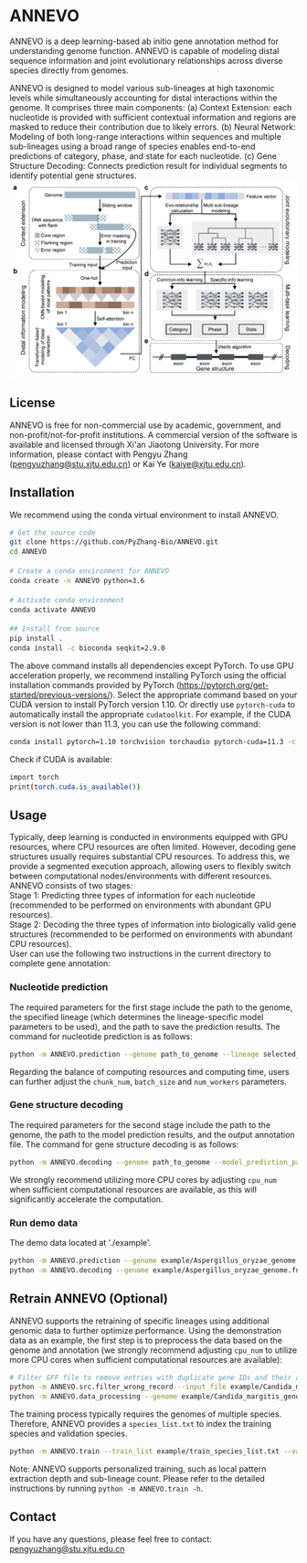# ANNEVO
ANNEVO is a deep learning-based ab initio gene annotation method for understanding genome function. ANNEVO is capable of modeling distal sequence information and joint evolutionary relationships across diverse species directly from genomes.  

ANNEVO is designed to model various sub-lineages at high taxonomic levels while simultaneously accounting for distal interactions within the genome. It comprises three main components: (a) Context Extension: each nucleotide is provided with sufficient contextual information and regions are masked to reduce their contribution due to likely errors. (b) Neural Network: Modeling of both long-range interactions within sequences and multiple sub-lineages using a broad range of species enables end-to-end predictions of category, phase, and state for each nucleotide. (c) Gene Structure Decoding: Connects prediction result for individual segments to identify potential gene structures.
![GitHub Image](https://raw.githubusercontent.com/PyZhang-Bio/ANNEVO/main/img/Fig1.png)
## License
ANNEVO is free for non-commercial use by academic, government, and non-profit/not-for-profit institutions. A commercial version of the software is available and licensed through Xi'an Jiaotong University. For more information, please contact with Pengyu Zhang (pengyuzhang@stu.xjtu.edu.cn) or Kai Ye (kaiye@xjtu.edu.cn).  

## Installation
We recommend using the conda virtual environment to install ANNEVO.
```bash
# Get the source code
git clone https://github.com/PyZhang-Bio/ANNEVO.git
cd ANNEVO

# Create a conda environment for ANNEVO
conda create -n ANNEVO python=3.6

# Activate conda environment
conda activate ANNEVO

## Install from source
pip install .
conda install -c bioconda seqkit=2.9.0
```
The above command installs all dependencies except PyTorch. To use GPU acceleration properly, we recommend installing PyTorch using the official installation commands provided by PyTorch (https://pytorch.org/get-started/previous-versions/). Select the appropriate command based on your CUDA version to install PyTorch version 1.10. Or directly use `pytorch-cuda` to automatically install the appropriate `cudatoolkit`. For example, if the CUDA version is not lower than 11.3, you can use the following command:
```bash
conda install pytorch=1.10 torchvision torchaudio pytorch-cuda=11.3 -c pytorch -c nvidia
```

Check if CUDA is available:
```bash
import torch
print(torch.cuda.is_available())
```

## Usage
Typically, deep learning is conducted in environments equipped with GPU resources, where CPU resources are often limited. However, decoding gene structures usually requires substantial CPU resources. To address this, we provide a segmented execution approach, allowing users to flexibly switch between computational nodes/environments with different resources. ANNEVO consists of two stages:  
Stage 1: Predicting three types of information for each nucleotide (recommended to be performed on environments with abundant GPU resources).  
Stage 2: Decoding the three types of information into biologically valid gene structures (recommended to be performed on environments with abundant CPU resources).  
User can use the following two instructions in the current directory to complete gene annotation:

### Nucleotide prediction
The required parameters for the first stage include the path to the genome, the specified lineage (which determines the lineage-specific model parameters to be used), and the path to save the prediction results. The command for nucleotide prediction is as follows:
```bash
python -m ANNEVO.prediction --genome path_to_genome --lineage selected_lineage --model_prediction_path path_to_save_predction
```
Regarding the balance of computing resources and computing time, users can further adjust the `chunk_num`, `batch_size` and `num_workers` parameters.

### Gene structure decoding
The required parameters for the second stage include the path to the genome, the path to the model prediction results, and the output annotation file. The command for gene structure decoding is as follows:
```bash
python -m ANNEVO.decoding --genome path_to_genome --model_prediction_path path_to_save_predction --output path_to_gff
```
We strongly recommend utilizing more CPU cores by adjusting `cpu_num` when sufficient computational resources are available, as this will significantly accelerate the computation.

### Run demo data
The demo data located at './example'.
```bash
python -m ANNEVO.prediction --genome example/Aspergillus_oryzae_genome.fna --lineage Fungi --model_prediction_path prediction_result/Aspergillus_oryzae
python -m ANNEVO.decoding --genome example/Aspergillus_oryzae_genome.fna --model_prediction_path prediction_result/Aspergillus_oryzae --output gff_result/Aspergillus_oryzae_annotation.gff 
```

## Retrain ANNEVO (Optional)
ANNEVO supports the retraining of specific lineages using additional genomic data to further optimize performance. Using the demonstration data as an example, the first step is to preprocess the data based on the genome and annotation (we strongly recommend adjusting `cpu_num` to utilize more CPU cores when sufficient computational resources are available):
```bash
# Filter GFF file to remove entries with duplicate gene IDs and their associated sub-features.
python -m ANNEVO.src.filter_wrong_record --input_file example/Candida_margitis_annotation.gff --output_file example/filterred_Candida_margitis_annotation.gff
python -m ANNEVO.data_processing --genome example/Candida_margitis_genome.fna --annotation example/filterred_Candida_margitis_annotation.gff --output_file processed_data/Candida_margitis.h5
```
The training process typically requires the genomes of multiple species. Therefore, ANNEVO provides a `species_list.txt` to index the training species and validation species.
```bash
python -m ANNEVO.train --train_list example/train_species_list.txt --val_list example/val_species_list.txt --model_save_path ANNEVO/saved_model/ANNEVO_test.pt --h5_path processed_data/
```
Note: ANNEVO supports personalized training, such as local pattern extraction depth and sub-lineage count. Please refer to the detailed instructions by running `python -m ANNEVO.train -h`.
## Contact
If you have any questions, please feel free to contact: pengyuzhang@stu.xjtu.edu.cn